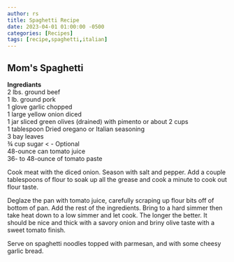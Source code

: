 ```yaml
---
author: rs
title: Spaghetti Recipe   
date: 2023-04-01 01:00:00 -0500 
categories: [Recipes]
tags: [recipe,spaghetti,italian] 
---
```


## Mom's Spaghetti
**Ingrediants**  
2 lbs. ground beef  
1 lb. ground pork  
1 glove garlic chopped  
1 large yellow onion diced  
1 jar sliced green olives (drained) with pimento or about 2 cups  
1 tablespoon Dried oregano or Italian seasoning  
3 bay leaves  
¾ cup sugar < - Optional  
48-ounce can tomato juice  
36- to 48-ounce of tomato paste  

Cook meat with the diced onion. Season with salt and pepper. Add a couple tablespoons of flour to soak up all the grease and cook a minute to cook out flour taste.  

Deglaze the pan with tomato juice, carefully scraping up flour bits off of bottom of pan. Add the rest of the ingredients. Bring to a hard simmer then take heat down to a low simmer and let cook. The longer the better. It should be nice and thick with a savory onion and briny olive taste with a sweet tomato finish.  

Serve on spaghetti noodles topped with parmesan, and with some cheesy garlic bread.